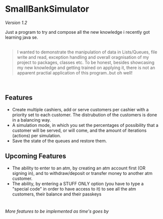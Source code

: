 # SmallBankSimulator 
_Version 1.2_



Just a program to try and compose all the new knowledge i recently got learning java se. 
<br><br>
>I wanted to demonstrate the manipulation of  data in Lists/Queues, file write and read, exception handling and overall oragnisation of my project to packages, classes etc.
To be honest, besides showcasing my new knowledge and getting trained on applying it, there is not an apparent practial application of this program..but oh well!

<br>

## Features

- Create multiple cashiers, add or serve customers per cashier with a priority set to each customer. The distrubution of the customers is done in a balancing way.
- A simulation mode, in which you set the percentages of possibility that a customer will be served, or will come, and the amount of iterations (actions) per simulation.
- Save the state of the queues and restore them.

## Upcoming Features

- The ability to enter to an atm, by creating an atm account first (OR signing in), and to withdraw/deposit or transfer money to another atm customer.
-  The ability, by entering a STUFF ONLY option (you have to type a "special code" in order to have access to it) to see all the atm customers, their balance and their passkeys
  
#
_More features to be implemented as time's goes by_
